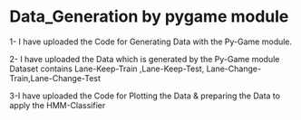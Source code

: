 # Data_Generation by pygame module
1- I have uploaded the Code for Generating Data with the Py-Game module.

2- I have uploaded the Data which is generated by the Py-Game module Dataset contains Lane-Keep-Train ,Lane-Keep-Test,
   Lane-Change-Train,Lane-Change-Test
   
3-I have uploaded the Code for Plotting the Data & preparing the Data to apply the HMM-Classifier
   

